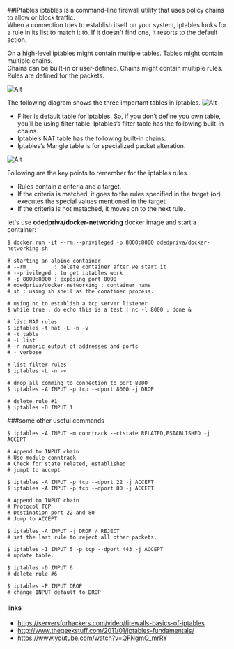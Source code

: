 ##IPtables
iptables is a command-line firewall utility that uses policy chains to allow or block traffic.  
When a connection tries to establish itself on your system, iptables looks for a rule in its list to match it to. 
If it doesn't find one, it resorts to the default action.

On a high-level iptables might contain multiple tables. Tables might contain multiple chains.  
Chains can be built-in or user-defined. Chains might contain multiple rules. Rules are defined for the packets.

![Alt](http://www.thegeekstuff.com/wp-content/uploads/2011/01/iptables-table-chain-rule-structure.png "iptables-table-chain-rule-structure")


The following diagram shows the three important tables in iptables.
![Alt](http://www.thegeekstuff.com/wp-content/uploads/2011/01/iptables-filter-nat-mangle-tables.png "iptables-filter-nat-mangle-tables")

* Filter is default table for iptables. So, if you don’t define you own table, you’ll be using filter table. 
  Iptables’s filter table has the following built-in chains.
* Iptable’s NAT table has the following built-in chains.
* Iptables’s Mangle table is for specialized packet alteration.


![Alt](https://i.stack.imgur.com/4wdkF.png "Routing 101")


Following are the key points to remember for the iptables rules.

* Rules contain a criteria and a target.
* If the criteria is matched, it goes to the rules specified in the target (or) executes the special values mentioned in the target.
* If the criteria is not matached, it moves on to the next rule.


let's use **odedpriva/docker-networking** docker image and start a container: 

~~~
$ docker run -it --rm --privileged -p 8000:8000 odedpriva/docker-networking sh
 
# starting an alpine container
# --rm         : delete container after we start it
# --privileged : to get iptables work
# -p 8000:8000 : exposing port 8000 
# odedpriva/docker-networking : container name
# sh : using sh shell as the conatiner process.
~~~

~~~
# using nc to establish a tcp server listener
$ while true ; do echo this is a test | nc -l 8000 ; done &
~~~

~~~
# list NAT rules
$ iptables -t nat -L -n -v
# -t table
# -L list 
# -n numeric output of addresses and ports
# - verbose
~~~

~~~
# list filter rules
$ iptables -L -n -v
~~~

~~~
# drop all comming to connection to port 8000
$ iptables -A INPUT -p tcp --dport 8000 -j DROP
~~~

~~~
# delete rule #1
$ iptables -D INPUT 1
~~~

  
###some other useful commands  
~~~    
$ iptables -A INPUT -m conntrack --ctstate RELATED,ESTABLISHED -j ACCEPT
 
# Append to INPUT chain
# Use module conntrack
# Check for state related, established
# jumpt to accept
~~~
~~~
$ iptables -A INPUT -p tcp --dport 22 -j ACCEPT
$ iptables -A INPUT -p tcp --dport 80 -j ACCEPT
 
# Append to INPUT chain
# Protocol TCP
# Destination port 22 and 80
# Jump to ACCEPT
~~~
~~~
$ iptables -A INPUT -j DROP / REJECT
# set the last rule to reject all other packets.
 
$ iptables -I INPUT 5 -p tcp --dport 443 -j ACCEPT
# update table.
 
$ iptables -D INPUT 6
# delete rule #6
  
$ iptables -P INPUT DROP
# change INPUT default to DROP
~~~ 

#### links 
* https://serversforhackers.com/video/firewalls-basics-of-iptables
* http://www.thegeekstuff.com/2011/01/iptables-fundamentals/
* https://www.youtube.com/watch?v=QFNgmO_mrRY
